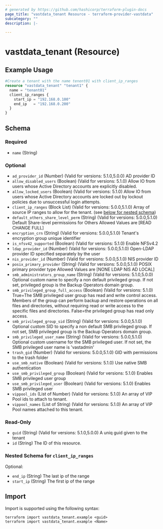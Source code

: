 ```yaml
---
# generated by https://github.com/hashicorp/terraform-plugin-docs
page_title: "vastdata_tenant Resource - terraform-provider-vastdata"
subcategory: ""
description: |-
  
---
```


# vastdata_tenant (Resource)



## Example Usage

```terraform
#Create a tenant with the name tenent01 with client_ip_ranges
resource "vastdata_tenant" "tenant1" {
  name = "tenant01"
  client_ip_ranges {
    start_ip = "192.168.0.100"
    end_ip   = "192.168.0.200"
  }
}
```

<!-- schema generated by tfplugindocs -->
## Schema

### Required

- `name` (String)

### Optional

- `ad_provider_id` (Number) (Valid for versions: 5.1.0,5.0.0) AD provider ID
- `allow_disabled_users` (Boolean) (Valid for versions: 5.1.0) Allow IO from users whose Active Directory accounts are explicitly disabled.
- `allow_locked_users` (Boolean) (Valid for versions: 5.1.0) Allow IO from users whose Active Directory accounts are locked out by lockout policies due to unsuccessful login attempts.
- `client_ip_ranges` (Block List) (Valid for versions: 5.0.0,5.1.0) Array of source IP ranges to allow for the tenant. (see [below for nested schema](#nestedblock--client_ip_ranges))
- `default_others_share_level_perm` (String) (Valid for versions: 5.0.0,5.1.0) Default Share-level permissions for Others Allowed Values are [READ CHANGE FULL]
- `encryption_crn` (String) (Valid for versions: 5.0.0,5.1.0) Tenant's encryption group unique identifier
- `is_nfsv42_supported` (Boolean) (Valid for versions: 5.1.0) Enable NFSv4.2
- `ldap_provider_id` (Number) (Valid for versions: 5.0.0,5.1.0) Open-LDAP provider ID specified separately by the user
- `nis_provider_id` (Number) (Valid for versions: 5.0.0,5.1.0) NIS provider ID
- `posix_primary_provider` (String) (Valid for versions: 5.0.0,5.1.0) POSIX primary provider type Allowed Values are [NONE LDAP NIS AD LOCAL]
- `smb_administrators_group_name` (String) (Valid for versions: 5.1.0,5.0.0) Optional custom name to specify a non default privileged group. If not set, privileged group is the Backup Operators domain group.
- `smb_privileged_group_full_access` (Boolean) (Valid for versions: 5.1.0) True=The SMB privileged user group has read and write control access. Members of the group can perform backup and restore operations on all files and directories, without requiring read or write access to the specific files and directories. False=the privileged group has read only access.
- `smb_privileged_group_sid` (String) (Valid for versions: 5.0.0,5.1.0) Optional custom SID to specify a non default SMB privileged group. If not set, SMB privileged group is the Backup Operators domain group.
- `smb_privileged_user_name` (String) (Valid for versions: 5.0.0,5.1.0) Optional custom username for the SMB privileged user. If not set, the SMB privileged user name is 'vastadmin'
- `trash_gid` (Number) (Valid for versions: 5.0.0,5.1.0) GID with permissions to the trash folder
- `use_smb_native` (Boolean) (Valid for versions: 5.1.0) Use native SMB authentication
- `use_smb_privileged_group` (Boolean) (Valid for versions: 5.1.0) Enables SMB privileged user group
- `use_smb_privileged_user` (Boolean) (Valid for versions: 5.1.0) Enables SMB privileged user
- `vippool_ids` (List of Number) (Valid for versions: 5.1.0) An array of VIP Pool ids to attach to tenant.
- `vippool_names` (List of String) (Valid for versions: 5.1.0) An array of VIP Pool names attached to this tenant.

### Read-Only

- `guid` (String) (Valid for versions: 5.1.0,5.0.0) A uniq guid given to the tenant
- `id` (String) The ID of this resource.

<a id="nestedblock--client_ip_ranges"></a>
### Nested Schema for `client_ip_ranges`

Optional:

- `end_ip` (String) The last ip of the range
- `start_ip` (String) The first ip of the range

## Import

Import is supported using the following syntax:

```shell
terraform import vastdata_tenant.example <guid>
terraform import vastdata_tenant.example <Name>
```
